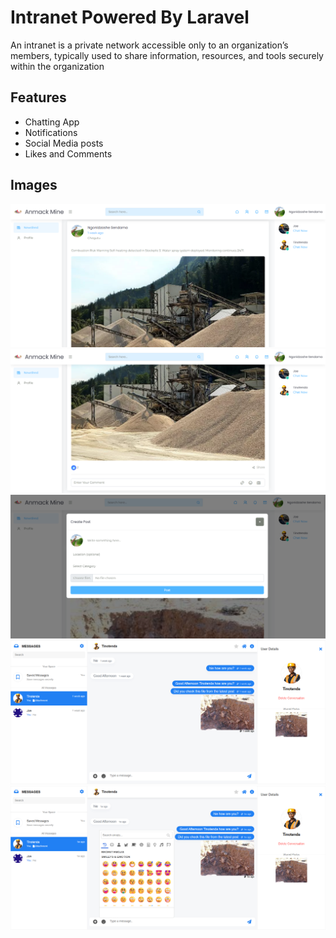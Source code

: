 # Intranet Powered By Laravel
An intranet is a private network accessible only to an organization’s members, typically used to share information, resources, and tools securely within the organization

## Features

- Chatting App
- Notifications
- Social Media posts
- Likes and Comments

## Images

![](./public/images/Image1.png)
![](./public/images/Image2.png)
![](./public/images/Image3.png)
![](./public/images/Image4.png)
![](./public/images/Image5.png)
